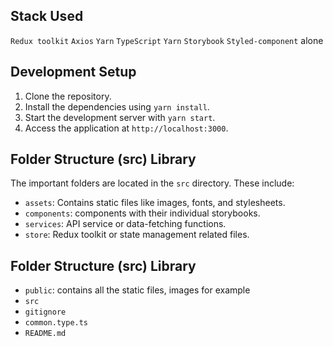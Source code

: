 ## Stack Used

`Redux toolkit`
`Axios`
`Yarn`
`TypeScript`
`Yarn`
`Storybook`
`Styled-component` alone

## Development Setup

1. Clone the repository.
2. Install the dependencies using `yarn install`.
3. Start the development server with `yarn start`.
4. Access the application at `http://localhost:3000`.

## Folder Structure (src) Library

The important folders are located in the `src` directory. These include:

- `assets`: Contains static files like images, fonts, and stylesheets.
- `components`: components with their individual storybooks.
- `services`: API service or data-fetching functions.
- `store`: Redux toolkit or state management related files.

## Folder Structure (src) Library

- `public`: contains all the static files, images for example
- `src`
- `gitignore`
- `common.type.ts`
- `README.md`
